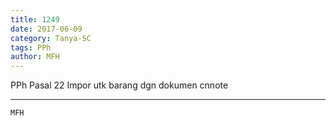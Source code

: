 ```yaml
---
title: 1249
date: 2017-06-09
category: Tanya-SC
tags: PPh
author: MFH
---
```


PPh Pasal 22 Impor utk barang dgn dokumen cnnote

---



`MFH`
